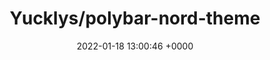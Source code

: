 ---
title: "Yucklys/polybar-nord-theme"
link: "https://github.com/Yucklys/polybar-nord-theme"
date: "2022-01-18 13:00:46 +0000"
description: "A polybar configuration based on Nord colorscheme with support for multiple modules."
category: "github"
---